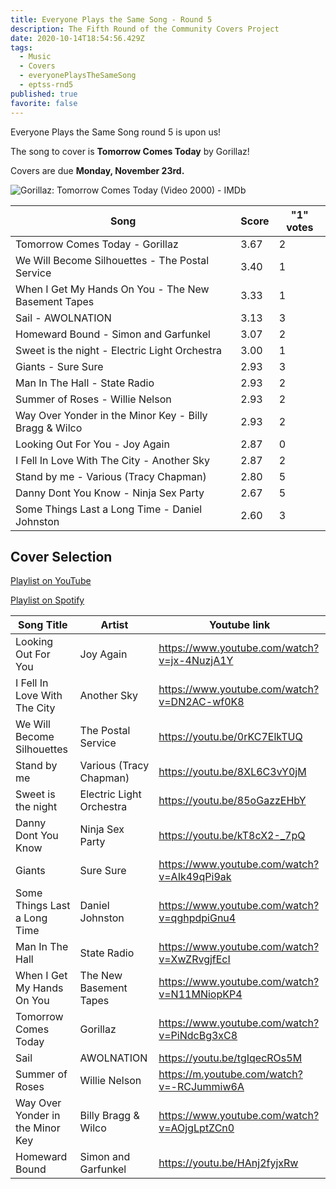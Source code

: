 ```yaml
---
title: Everyone Plays the Same Song - Round 5
description: The Fifth Round of the Community Covers Project
date: 2020-10-14T18:54:56.429Z
tags:
  - Music
  - Covers
  - everyonePlaysTheSameSong
  - eptss-rnd5
published: true
favorite: false
---
```

Everyone Plays the Same Song round 5 is upon us!

The song to cover is **Tomorrow Comes Today** by Gorillaz!

Covers are due **Monday, November 23rd.**

<!--StartFragment-->

![Gorillaz: Tomorrow Comes Today (Video 2000) - IMDb](https://m.media-amazon.com/images/M/MV5BMjY0N2QyM2MtNWMyYi00YzE5LWFkMWMtNjViZGVjZWNiYzc5XkEyXkFqcGdeQXVyNDE4OTY5NzI@._V1_.jpg)

<!--EndFragment-->



<!--StartFragment-->

| Song                                                   | Score | "1" votes |
| ------------------------------------------------------ | ----- | --------- |
| Tomorrow Comes Today - Gorillaz                        | 3.67  | 2         |
| We Will Become Silhouettes - The Postal Service        | 3.40  | 1         |
| When I Get My Hands On You - The New Basement Tapes    | 3.33  | 1         |
| Sail - AWOLNATION                                      | 3.13  | 3         |
| Homeward Bound - Simon and Garfunkel                   | 3.07  | 2         |
| Sweet is the night - Electric Light Orchestra          | 3.00  | 1         |
| Giants - Sure Sure                                     | 2.93  | 3         |
| Man In The Hall - State Radio                          | 2.93  | 2         |
| Summer of Roses - Willie Nelson                        | 2.93  | 2         |
| Way Over Yonder in the Minor Key - Billy Bragg & Wilco | 2.93  | 2         |
| Looking Out For You - Joy Again                        | 2.87  | 0         |
| I Fell In Love With The City - Another Sky             | 2.87  | 2         |
| Stand by me - Various (Tracy Chapman)                  | 2.80  | 5         |
| Danny Dont You Know - Ninja Sex Party                  | 2.67  | 5         |
| Some Things Last a Long Time - Daniel Johnston         | 2.60  | 3         |

<!--EndFragment-->



## **Cover Selection**

[P](https://www.youtube.com/playlist?list=PLDkm3cHHN23HeMEVUxN0Rz8nYw12gLgax)[laylist on YouTube](https://www.youtube.com/playlist?list=PLDkm3cHHN23HeMEVUxN0Rz8nYw12gLgax)

[Playlist on Spotify](https://open.spotify.com/playlist/2yciibpMj4ZNV9wEMxajfE?si=tv5qe-jRSe2cteVpVkbizw)

| Song Title                       | Artist                   | Youtube link                                |
| -------------------------------- | ------------------------ | ------------------------------------------- |
| Looking Out For You              | Joy Again                | https://www.youtube.com/watch?v=jx-4NuzjA1Y |
| I Fell In Love With The City     | Another Sky              | https://www.youtube.com/watch?v=DN2AC-wf0K8 |
| We Will Become Silhouettes       | The Postal Service       | https://youtu.be/0rKC7ElkTUQ                |
| Stand by me                      | Various (Tracy Chapman)  | https://youtu.be/8XL6C3vY0jM                |
| Sweet is the night               | Electric Light Orchestra | https://youtu.be/85oGazzEHbY                |
| Danny Dont You Know              | Ninja Sex Party          | https://youtu.be/kT8cX2-_7pQ                |
| Giants                           | Sure Sure                | https://www.youtube.com/watch?v=AIk49qPi9ak |
| Some Things Last a Long Time     | Daniel Johnston          | https://www.youtube.com/watch?v=qghpdpiGnu4 |
| Man In The Hall                  | State Radio              | https://www.youtube.com/watch?v=XwZRvgjfEcI |
| When I Get My Hands On You       | The New Basement Tapes   | https://www.youtube.com/watch?v=N11MNiopKP4 |
| Tomorrow Comes Today             | Gorillaz                 | https://www.youtube.com/watch?v=PiNdcBg3xC8 |
| Sail                             | AWOLNATION               | https://youtu.be/tgIqecROs5M                |
| Summer of Roses                  | Willie Nelson            | https://m.youtube.com/watch?v=-RCJummiw6A   |
| Way Over Yonder in the Minor Key | Billy Bragg & Wilco      | https://www.youtube.com/watch?v=AOjgLptZCn0 |
| Homeward Bound                   | Simon and Garfunkel      | https://youtu.be/HAnj2fyjxRw                |